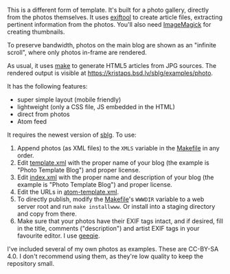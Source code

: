 This is a different form of template.  It's built for a photo gallery,
directly from the photos themselves.  It uses
[exiftool](https://www.sno.phy.queensu.ca/~phil/exiftool/) to create
article files, extracting pertinent information from the photos.
You'll also need [ImageMagick](https://imagemagick.org/index.php) for
creating thumbnails.

To preserve bandwidth, photos on the main blog are shown as an "infinite
scroll", where only photos in-frame are rendered.

As usual, it uses [make](https://man.openbsd.org/make.1) to generate
HTML5 articles from JPG sources.  The rendered output is visible at
https://kristaps.bsd.lv/sblg/examples/photo.

It has the following features:

- super simple layout (mobile friendly)
- lightweight (only a CSS file, JS embedded in the HTML)
- direct from photos
- Atom feed

It requires the newest version of [sblg](https://kristaps.bsd.lv/sblg).
To use:

1. Append photos (as XML files) to the `XMLS` variable in the
	[Makefile](Makefile) in any order.
2. Edit [template.xml](template.xml) with the proper name of your blog
	(the example is "Photo Template Blog") and proper license.
3. Edit [index.xml](index.xml) with the proper name and description of
	your blog (the example is "Photo Template Blog") and proper
	license.
4. Edit the URLs in [atom-template.xml](atom-template.xml).
5. To directly publish, modify the [Makefile](Makefile)'s `WWWDIR`
	variable to a web server root and run `make installwww`.  Or
	install into a staging directory and copy from there.
6. Make sure that your photos have their EXIF tags intact, and if
	desired, fill in the title, comments ("description") and artist
	EXIF tags in your favourite editor.  I use
	[geeqie](http://www.geeqie.org/).

I've included several of my own photos as examples.  These are CC-BY-SA
4.0.  I don't recommend using them, as they're low quality to keep the
repository small.
